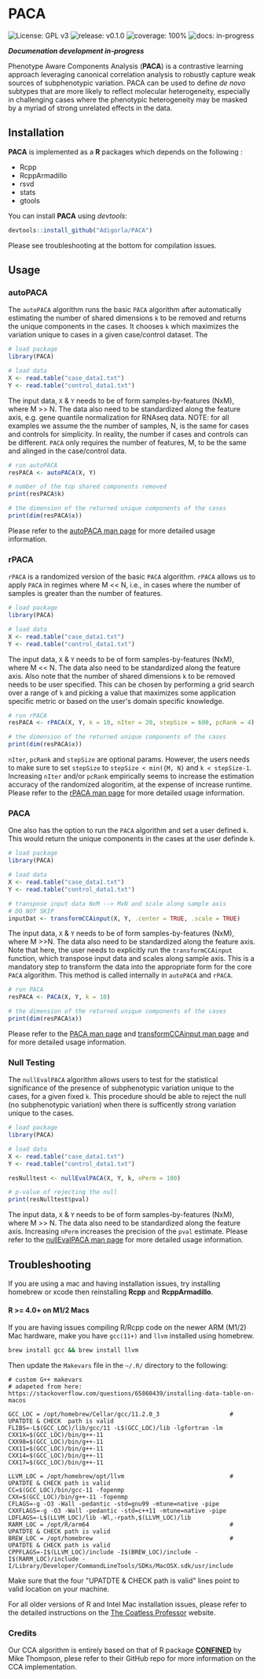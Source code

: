 
# PACA

<!-- badges: start -->
![License: GPL v3](https://img.shields.io/badge/License-GPL%20v3-blue.svg)
![release: v0.1.0](https://img.shields.io/badge/release-v0.1.0-green)
![coverage: 100%](https://img.shields.io/badge/coverage-80%25-brightgreen)
![docs: in-progress](https://img.shields.io/badge/docs-in--progress-yellow)
<!-- badges: end -->

_**Documenation development in-progress**_

Phenotype Aware Components Analysis (**PACA**) is a contrastive learning approach leveraging canonical correlation analysis to robustly capture weak sources of subphenotypic variation. PACA can be used to define *de novo* subtypes that are more likely to reflect molecular heterogeneity, especially in challenging cases where the phenotypic heterogeneity may be masked by a myriad of strong unrelated effects in the data.

## Installation

**PACA** is implemented as a **R** packages which depends on the following :

* Rcpp
* RcppArmadillo
* rsvd
* stats
* gtools


You can install **PACA** using *devtools*:

``` r
devtools::install_github("Adigorla/PACA")
```

Please see troubleshooting at the bottom for compilation issues.

## Usage

### autoPACA

The `autoPACA` algorithm runs the basic `PACA` algorithm after automatically estimating the number of shared dimensions `k` to be removed and returns the unique components in the cases. It chooses `k` which maximizes the variation unique to cases in a given case/control dataset. The 

``` r
# load package
library(PACA)

# load data
X <- read.table("case_data1.txt")
Y <- read.table("control_data1.txt")
```
The input data, `X` & `Y` needs to be of form samples-by-features (NxM), where M >> N. The data also need to be standardized along the feature axis, e.g. gene quantile normalization for RNAseq data. 
NOTE: for all examples we assume the the number of samples, N, is the same for cases and controls for simplicity. In reality, the number if cases and controls can be different. `PACA` only requires the number of features, M, to be the same and alinged in the case/control data.

``` r
# run autoPACA
resPACA <- autoPACA(X, Y)

# number of the top shared components removed
print(resPACA$k)

# the dimension of the returned unique components of the cases
print(dim(resPACA$x))

```
Please refer to the [autoPACA man page](man/autoPACA.Rd) for more detailed usage information.

### rPACA

`rPACA` is a randomized version of the basic `PACA` algorithm. `rPACA` allows us to apply `PACA` in regimes where M << N, i.e., in cases where the number of samples is greater than the number of features.

``` r
# load package
library(PACA)

# load data
X <- read.table("case_data1.txt")
Y <- read.table("control_data1.txt")
```
The input data, `X` & `Y` needs to be of form samples-by-features (NxM), where M << N. The data also need to be standardized along the feature axis. Also note that the number of shared dimensions `k` to be removed needs to be user specified. This can be chosen by performing a grid search over a range of `k` and picking a value that maximizes some application specific metric or based on the user's domain specific knowledge.

``` r
# run rPACA
resPACA <- rPACA(X, Y, k = 10, nIter = 20, stepSize = 600, pcRank = 4)

# the dimension of the returned unique components of the cases
print(dim(resPACA$x))

```
`nIter`, `pcRank` and `stepSize` are optional params. However, the users needs to make sure to set `stepSize` to `stepSize < min({M, N}` and `k < stepSize-1`. Increasing `nIter` and/or `pcRank` empirically seems to increase the estimation accuracy of the randomized alogoritim, at the expense of increase runtime. 
Please refer to the [rPACA man page](man/rPACA.Rd) for more detailed usage information.

### PACA
One also has the option to run the `PACA` algorithm and set a user defined `k`. This would return the unique components in the cases at the user definde `k`.

``` r
# load package
library(PACA)

# load data
X <- read.table("case_data1.txt")
Y <- read.table("control_data1.txt")

# transpose input data NxM --> MxN and scale along sample axis
# DO NOT SKIP
inputDat <- transformCCAinput(X, Y, .center = TRUE, .scale = TRUE)
```
The input data, `X` & `Y` needs to be of form samples-by-features (NxM), where M >>N. The data also need to be standardized along the feature axis. Note that here, the user needs to explicitly run the `transformCCAinput` function, which transpose input data and scales along sample axis. This is a mandatory step to transform the data into the appropriate form for the core `PACA` algorithm. This method is called internally in `autoPACA` and `rPACA`.

``` r
# run PACA
resPACA <- PACA(X, Y, k = 10)

# the dimension of the returned unique components of the cases
print(dim(resPACA$x))

```
Please refer to the [PACA man page](man/PACA.Rd) and [transformCCAinput man page](man/transformCCAinput.Rd) and for more detailed usage information.

### Null Testing

The `nullEvalPACA` algorithm allows users to test for the statistical significance of the presence of subphenotypic variation unique to the cases, for a given fixed `k`. This procedure should be able to reject the null (no subphenotypic variation) when there is sufficently strong variation unique to the cases.

``` r
# load package
library(PACA)

# load data
X <- read.table("case_data1.txt")
Y <- read.table("control_data1.txt")

resNulltest <- nullEvalPACA(X, Y, k, nPerm = 100)

# p-value of rejecting the null
print(resNulltest$pval)
```
The input data, `X` & `Y` needs to be of form samples-by-features (NxM), where M >> N. The data also need to be standardized along the feature axis. Increasing `nPerm` increases the precision of the `pval` estimate.
Please refer to the [nullEvalPACA man page](man/nullEvalPACA.Rd) for more detailed usage information.

## Troubleshooting

If you are using a mac and having installation issues, try installing homebrew or xcode then reinstalling **Rcpp** and **RcppArmadillo**. 

#### R >= 4.0+ on M1/2 Macs
If you are having issues compiling R/Rcpp code on the newer ARM (M1/2) Mac hardware, make you have `gcc(11+)` and `llvm` installed using homebrew.
``` bash 
brew install gcc && brew install llvm 
```

Then update the `Makevars` file in the `~/.R/` directory to the following:
```
# custom G++ makevars 
# adapeted from here: https://stackoverflow.com/questions/65860439/installing-data-table-on-macos

GCC_LOC = /opt/homebrew/Cellar/gcc/11.2.0_3                    # UPATDTE & CHECK  path is valid
FLIBS=-L$(GCC_LOC)/lib/gcc/11 -L$(GCC_LOC)/lib -lgfortran -lm
CXX1X=$(GCC_LOC)/bin/g++-11
CXX98=$(GCC_LOC)/bin/g++-11
CXX11=$(GCC_LOC)/bin/g++-11
CXX14=$(GCC_LOC)/bin/g++-11
CXX17=$(GCC_LOC)/bin/g++-11

LLVM_LOC = /opt/homebrew/opt/llvm                              # UPATDTE & CHECK path is valid
CC=$(GCC_LOC)/bin/gcc-11 -fopenmp
CXX=$(GCC_LOC)/bin/g++-11 -fopenmp
CFLAGS=-g -O3 -Wall -pedantic -std=gnu99 -mtune=native -pipe
CXXFLAGS=-g -O3 -Wall -pedantic -std=c++11 -mtune=native -pipe
LDFLAGS=-L$(LLVM_LOC)/lib -Wl,-rpath,$(LLVM_LOC)/lib
RARM_LOC = /opt/R/arm64                                        # UPATDTE & CHECK path is valid
BREW_LOC = /opt/homebrew                                       # UPATDTE & CHECK path is valid
CPPFLAGS=-I$(LLVM_LOC)/include -I$(BREW_LOC)/include -I$(RARM_LOC)/include -I/Library/Developer/CommandLineTools/SDKs/MacOSX.sdk/usr/include
```
Make sure that the four "UPATDTE & CHECK path is valid" lines point to valid location on your machine. 

For all older versions of R and Intel Mac installation issues, please refer to the detailed instructions on the [The Coatless Professor](https://thecoatlessprofessor.com/programming/cpp/r-compiler-tools-for-rcpp-on-macos/) website.

### Credits

Our CCA algorithm is entirely based on that of R package [**CONFINED**](https://github.com/cozygene/CONFINED) by Mike Thompson, plese refer to their GitHub repo for more information on the CCA implementation. 

